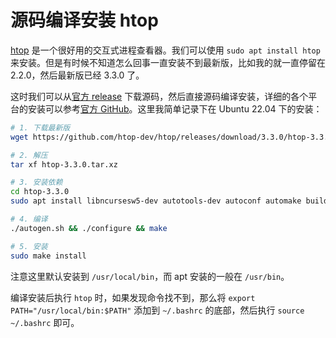 # 源码编译安装 htop

[htop](https://htop.dev/index.html) 是一个很好用的交互式进程查看器。我们可以使用 `sudo apt install htop` 来安装。但是有时候不知道怎么回事一直安装不到最新版，比如我的就一直停留在 2.2.0，然后最新版已经 3.3.0 了。

这时我们可以从[官方 release](https://github.com/htop-dev/htop/releases) 下载源码，然后直接源码编译安装，详细的各个平台的安装可以参考[官方 GitHub](https://github.com/htop-dev/htop)。这里我简单记录下在 Ubuntu 22.04 下的安装：

```bash
# 1. 下载最新版
wget https://github.com/htop-dev/htop/releases/download/3.3.0/htop-3.3.0.tar.xz

# 2. 解压
tar xf htop-3.3.0.tar.xz

# 3. 安装依赖
cd htop-3.3.0
sudo apt install libncursesw5-dev autotools-dev autoconf automake build-essential

# 4. 编译
./autogen.sh && ./configure && make

# 5. 安装
sudo make install
```

注意这里默认安装到 `/usr/local/bin`，而 apt 安装的一般在 `/usr/bin`。

编译安装后执行 `htop` 时，如果发现命令找不到，那么将 `export PATH="/usr/local/bin:$PATH"` 添加到 `~/.bashrc` 的底部，然后执行 `source ~/.bashrc` 即可。
